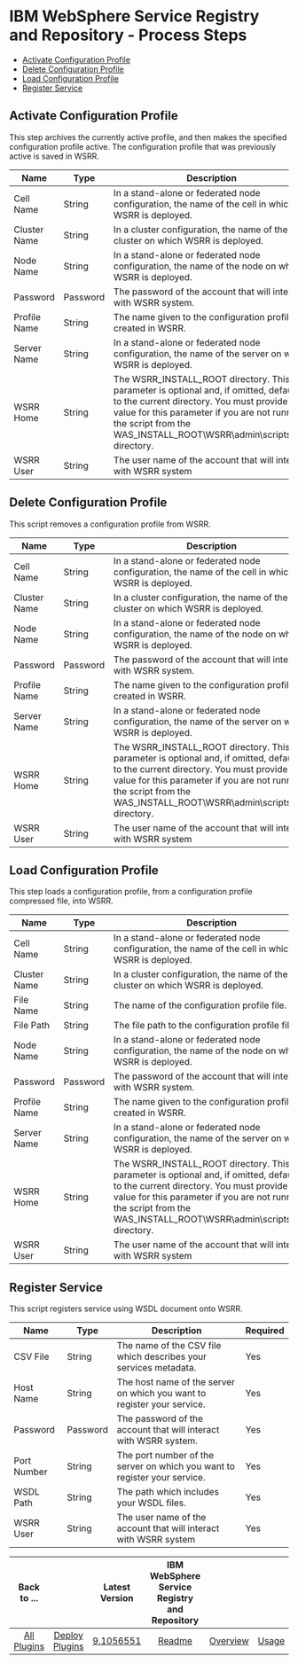 
# IBM WebSphere Service Registry and Repository - Process Steps

* [Activate Configuration Profile](#activate_configuration_profile)
* [Delete Configuration Profile](#delete_configuration_profile)
* [Load Configuration Profile](#load_configuration_profile)
* [Register Service](#register_service)


## Activate Configuration Profile

This step archives the currently active profile, and then makes the specified configuration profile active. The configuration profile that was previously active is saved in WSRR.



| Name | Type | Description                                                                                                          | Required |
| ---- | ---- | -------------------------------------------------------------------------------------------------------------------- | -------- |
| Cell Name | String | In a stand-alone or federated node configuration, the name of the cell in which WSRR is deployed. | No |
| Cluster Name | String | In a cluster configuration, the name of the cluster on which WSRR is deployed. | No |
| Node Name | String | In a stand-alone or federated node configuration, the name of the node on which WSRR is deployed. | No |
| Password | Password | The password of the account that will interact with WSRR system. | Yes |
| Profile Name | String | The name given to the configuration profile created in WSRR.  | Yes |
| Server Name | String | In a stand-alone or federated node configuration, the name of the server on which WSRR is deployed. | No |
| WSRR Home | String | The WSRR\_INSTALL\_ROOT directory. This parameter is optional and, if omitted, defaults to the current directory. You must provide a value for this parameter if you are not running the script from the WAS\_INSTALL\_ROOT\WSRR\admin\scripts\_cell directory. | Yes |
| WSRR User | String | The user name of the account that will interact with WSRR system | Yes |

## Delete Configuration Profile

This script removes a configuration profile from WSRR.


| Name | Type | Description                                                                                                          | Required |
| ---- | ---- | -------------------------------------------------------------------------------------------------------------------- | -------- |
| Cell Name | String | In a stand-alone or federated node configuration, the name of the cell in which WSRR is deployed. | No |
| Cluster Name | String | In a cluster configuration, the name of the cluster on which WSRR is deployed. | No |
| Node Name | String | In a stand-alone or federated node configuration, the name of the node on which WSRR is deployed. | No |
| Password | Password | The password of the account that will interact with WSRR system. | Yes |
| Profile Name | String | The name given to the configuration profile created in WSRR.  | Yes |
| Server Name | String | In a stand-alone or federated node configuration, the name of the server on which WSRR is deployed. | No |
| WSRR Home | String | The WSRR\_INSTALL\_ROOT directory. This parameter is optional and, if omitted, defaults to the current directory. You must provide a value for this parameter if you are not running the script from the WAS\_INSTALL\_ROOT\WSRR\admin\scripts\_cell directory. | Yes |
| WSRR User | String | The user name of the account that will interact with WSRR system | Yes |

## Load Configuration Profile

This step loads a configuration profile, from a configuration profile compressed file, into WSRR.



| Name | Type | Description                                                                                                          | Required |
| ---- | ---- | -------------------------------------------------------------------------------------------------------------------- | -------- |
| Cell Name | String | In a stand-alone or federated node configuration, the name of the cell in which WSRR is deployed. | No |
| Cluster Name | String | In a cluster configuration, the name of the cluster on which WSRR is deployed. | No |
| File Name | String | The name of the configuration profile file.  | Yes |
| File Path | String | The file path to the configuration profile file.  | No |
| Node Name | String | In a stand-alone or federated node configuration, the name of the node on which WSRR is deployed. | No |
| Password | Password | The password of the account that will interact with WSRR system. | Yes |
| Profile Name | String | The name given to the configuration profile created in WSRR.  | Yes |
| Server Name | String | In a stand-alone or federated node configuration, the name of the server on which WSRR is deployed. | No |
| WSRR Home | String | The WSRR\_INSTALL\_ROOT directory. This parameter is optional and, if omitted, defaults to the current directory. You must provide a value for this parameter if you are not running the script from the WAS\_INSTALL\_ROOT\WSRR\admin\scripts\_cell directory. | Yes |
| WSRR User | String | The user name of the account that will interact with WSRR system | Yes |

## Register Service

This script registers service using WSDL document onto WSRR.


| Name | Type | Description                                                                                                          | Required |
| ---- | ---- | -------------------------------------------------------------------------------------------------------------------- | -------- |
| CSV File | String | The name of the CSV file which describes your services metadata. | Yes |
| Host Name | String | The host name of the server on which you want to register your service. | Yes |
| Password | Password | The password of the account that will interact with WSRR system. | Yes |
| Port Number | String | The port number of the server on which you want to register your service. | Yes |
| WSDL Path | String | The path which includes your WSDL files. | Yes |
| WSRR User | String | The user name of the account that will interact with WSRR system | Yes |



|Back to ...||Latest Version|IBM WebSphere Service Registry and Repository ||||
| :---: | :---: | :---: | :---: | :---: | :---: | :---: |
|[All Plugins](../../index.md)|[Deploy Plugins](../README.md)|[9.1056551](https://raw.githubusercontent.com/UrbanCode/IBM-UCD-PLUGINS/main/files/WSRR/WSRR-9.1056551.zip)|[Readme](README.md)|[Overview](overview.md)|[Usage](usage.md)|[Downloads](downloads.md)|
